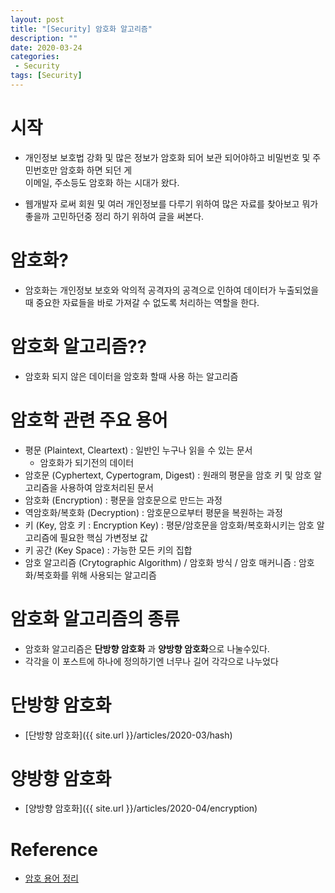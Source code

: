 ```yaml
---
layout: post
title: "[Security] 암호화 알고리즘"
description: ""
date: 2020-03-24
categories:
 - Security
tags: [Security]
---
```



# 시작
- 개인정보 보호법 강화 및 많은 정보가 암호화 되어 보관 되어야하고 비밀번호 및 주민번호만 암호화 하면 되던 게<br>
  이메일, 주소등도 암호화 하는 시대가 왔다.<br>

- 웹개발자 로써 회원 및 여러 개인정보를 다루기 위하여 많은 자료를 찾아보고 뭐가 좋을까 고민하던중 정리 하기 위하여 글을 써본다.


# 암호화?
- 암호화는 개인정보 보호와 악의적 공격자의 공격으로 인하여 데이터가 누출되었을 때 중요한 자료들을 바로 가져갈 수 없도록 처리하는 역할을 한다.


# 암호화 알고리즘??
- 암호화 되지 않은 데이터을 암호화 할때 사용 하는 알고리즘 


# 암호학 관련 주요 용어
- 평문 (Plaintext, Cleartext) : 일반인 누구나 읽을 수 있는 문서
  - 암호화가 되기전의 데이터
- 암호문 (Cyphertext, Cypertogram, Digest) : 원래의 평문을 암호 키 및 암호 알고리즘을 사용하여 암호처리된 문서
- 암호화 (Encryption) : 평문을 암호문으로 만드는 과정
- 역암호화/복호화 (Decryption) : 암호문으로부터 평문을 복원하는  과정
- 키 (Key, 암호 키 : Encryption Key) : 평문/암호문을 암호화/복호화시키는 암호 알고리즘에 필요한 핵심 가변정보 값
- 키 공간 (Key Space) : 가능한 모든 키의 집합
- 암호 알고리즘 (Crytographic Algorithm) / 암호화 방식 / 암호 매커니즘 : 암호화/복호화를 위해 사용되는 알고리즘


# 암호화 알고리즘의 종류
- 암호화 알고리즘은 **단방향 암호화** 과 **양방향 암호화**으로 나눌수있다.
- 각각을 이 포스트에 하나에 정의하기엔 너무나 길어 각각으로 나누었다


# 단방향 암호화
- [단방향 암호화]({{ site.url }}/articles/2020-03/hash)


# 양방향 암호화
- [양방향 암호화]({{ site.url }}/articles/2020-04/encryption)


# Reference

* [암호 용어 정리](http://www.ktword.co.kr/abbr_view.php?m_temp1=4240)

